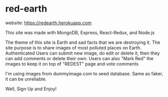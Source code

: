 # red-earth
website: https://redearth.herokuapp.com

This site was made with MongoDB, Express, React-Redux, and Node.js

The theme of this site is Earth and sad facts that we are destroying it.
The site purpose is to share images of most polluted places on Earth.
Authenticated Users can submit new image, do edit or delete it, then they can add comments or delete their own.
Users can also "Mark Red" the images to keep it on top of "REDEST" page and vote comments

I'm using images from dummyimage.com to seed database. Same as faker, it can be unreliable. 

Well, Sign Up and Enjoy!
